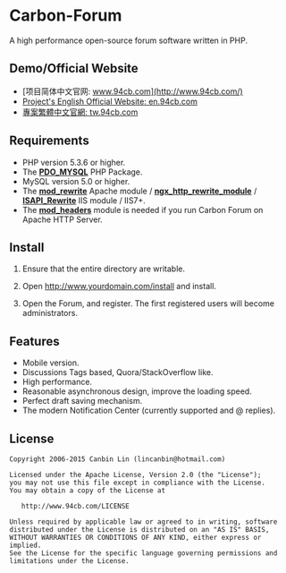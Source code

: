 Carbon-Forum
============

A high performance open-source forum software written in PHP.

Demo/Official Website
------------

* [项目简体中文官网: www.94cb.com](http://www.94cb.com/)
* [Project's English Official Website: en.94cb.com](http://en.94cb.com/)
* [專案繁體中文官網: tw.94cb.com](http://tw.94cb.com/)

Requirements
------------
* PHP version 5.3.6 or higher.
* The [__PDO_MYSQL__](http://php.net/manual/en/ref.pdo-mysql.php) PHP Package.
* MySQL version 5.0 or higher.
* The [__mod_rewrite__](http://httpd.apache.org/docs/2.2/mod/mod_rewrite.html) Apache module / [__ngx_http_rewrite_module__](https://github.com/lincanbin/Carbon-Forum/blob/master/nginx.conf) / [__ISAPI_Rewrite__](http://www.helicontech.com/isapi_rewrite/) IIS module / IIS7+. 
* The [__mod_headers__](http://httpd.apache.org/docs/2.2/mod/mod_headers.html) module is needed if you run Carbon Forum on Apache HTTP Server. 

Install
------------

1. Ensure that the entire directory are writable.

2. Open http://www.yourdomain.com/install and install.

3. Open the Forum, and register. The first registered users will become administrators. 

Features
------------
* Mobile version.
* Discussions Tags based, Quora/StackOverflow like.
* High performance. 
* Reasonable asynchronous design, improve the loading speed. 
* Perfect draft saving mechanism. 
* The modern Notification Center (currently supported and @ replies). 


License
------------
```
Copyright 2006-2015 Canbin Lin (lincanbin@hotmail.com)

Licensed under the Apache License, Version 2.0 (the "License");
you may not use this file except in compliance with the License.
You may obtain a copy of the License at

   http://www.94cb.com/LICENSE

Unless required by applicable law or agreed to in writing, software
distributed under the License is distributed on an "AS IS" BASIS,
WITHOUT WARRANTIES OR CONDITIONS OF ANY KIND, either express or implied.
See the License for the specific language governing permissions and
limitations under the License.
```
